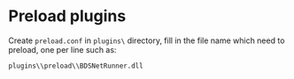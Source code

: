 # Preload plugins
Create `preload.conf` in `plugins\` directory, fill in the file name which need to preload, one per line
such as:
```
plugins\\preload\\BDSNetRunner.dll
```